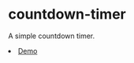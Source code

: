 # countdown-timer
A simple countdown timer.
<li><a href="https://wellesleymussolini.github.io/countdown-timer/" target="_blank">Demo</a></li>
